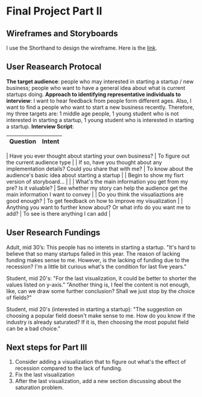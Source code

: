 # Final Project Part II

## Wireframes and Storyboards
I use the Shorthand to design the wireframe. Here is the [link](https://preview.shorthand.com/XBwWs2kIClpHAzgz).

## User Reasearch Protocal
**The target audience**: people who may interested in starting a startup / new business; people who want to have a general idea about what is current startups doing.
**Approach to identifying representative individuals to interview**: I want to hear feedback from people form different ages. Also, I want to find a people who want to start a new business recently. Therefore, my three targets are: 1 middle age people, 1 young student who is not interested in starting a startup, 1 young student who is interested in starting a startup.
**Interview Script**:

|                                       **Question**                                      |                                      **Intent**                                      |
|:---------------------------------------------------------------------------------------:|:------------------------------------------------------------------------------------:|

| Have you ever thought about starting your own business?                                 | To figure out the current audience type                                              |
| If so, have you thought about any implementation details? Could you share that with me? | To know about the audience's basic idea about starting a startup                     |
| Begin to show my fisrt version of storyboard...                                         |                                                                                      |
| What's the main information you get from my pre? Is it valuable?                        | See whether my story can help the audience get the main information I want to convey |
| Do you think the visualiaztions are good enough?                                        | To get feedback on how to improve my visualization                                   |
| Anything you want to further know about? Or what info do you want me to add?            | To see is there anything I can add                                                   |

## User Research Fundings
Adult, mid 30’s:
This people has no interets in starting a startup. "It's hard to believe that so many startups failed in this year. The reason of lacking funding makes sense to me. However, is the lacking of funding due to the recession? I'm a little bit curious what's the condition for last five years."

Student, mid 20's:
"For the last visualization, it could be better to shorter the values listed on y-axis."
"Another thing is, I feel the content is not enough, like, can we draw some further conclusion? Shall we just stop by the choice of fields?"

Student, mid 20's (interested in starting a startup):
"The suggestion on choosing a popular field doesn't make sense to me. How do you know if the industry is already saturated? If it is, then choosing the most populst field can be a bad choice."

## Next steps for Part III
1. Consider adding a visualization that to figure out what's the effect of recession compared to the lack of funding.
2. Fix the last visualization
3. After the last visualization, add a new section discussing about the saturation problem.
